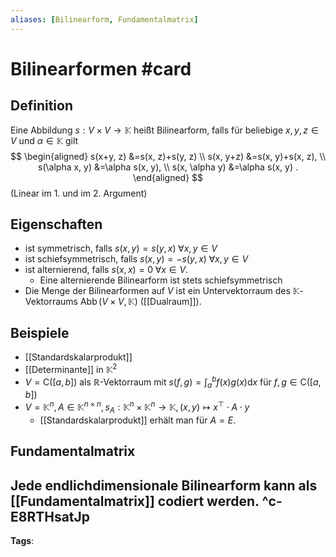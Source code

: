 ```yaml
---
aliases: [Bilinearform, Fundamentalmatrix]
---
```


# Bilinearformen #card
## Definition
Eine Abbildung $s: V \times V \rightarrow \mathbb{K}$ heißt Bilinearform, falls für beliebige $x, y, z \in V$ und $\alpha \in \mathbb{K}$ gilt
$$
\begin{aligned}
s(x+y, z) &=s(x, z)+s(y, z) \\
s(x, y+z) &=s(x, y)+s(x, z), \\
s(\alpha x, y) &=\alpha s(x, y), \\
s(x, \alpha y) &=\alpha s(x, y) .
\end{aligned}
$$
(Linear im 1. und im 2. Argument)
## Eigenschaften
- ist symmetrisch, falls $s(x, y)=s(y, x) \; \forall x, y \in V$
- ist schiefsymmetrisch, falls $s(x, y)=-s(y, x) \; \forall x, y \in V$
- ist alternierend, falls $s(x, x)=0 \; \forall x \in V$. 
	- Eine alternierende Bilinearform ist stets schiefsymmetrisch
- Die Menge der Bilinearformen auf $V$ ist ein Untervektorraum des $\mathbb{K}$-Vektorraums $\operatorname{Abb}(V \times V, \mathbb{K})$ ([[Dualraum]]).
## Beispiele
- [[Standardskalarprodukt]]
- [[Determinante]] in $\mathbb{K}^2$
- $V=\mathrm{C}([a, b])$ als $\mathbb{R}$-Vektorraum mit $s(f, g)=\int_{a}^{b} f(x) g(x) \mathrm{d} x$ für $f, g \in \mathrm{C}([a, b])$
- $V=\mathbb{K}^{n}, A \in \mathbb{K}^{n \times n}, s_{A}: \mathbb{K}^{n} \times \mathbb{K}^{n} \rightarrow \mathbb{K},(x, y) \mapsto x^{\top} \cdot A \cdot y$
	- [[Standardskalarprodukt]] erhält man für $A=E$.
## Fundamentalmatrix
Jede endlichdimensionale Bilinearform kann als [[Fundamentalmatrix]] codiert werden.
^c-E8RTHsatJp
---
**Tags**: 